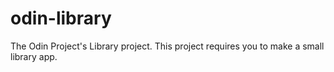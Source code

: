 # odin-library

The Odin Project's Library project. This project requires you to make a small library app.
